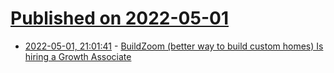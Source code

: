 # [Published on 2022-05-01](index.md)

* [2022-05-01, 21:01:41](https://news.ycombinator.com/item?id=31228637) - [BuildZoom (better way to build custom homes) Is hiring a Growth Associate](https://jobs.lever.co/buildzoom)

